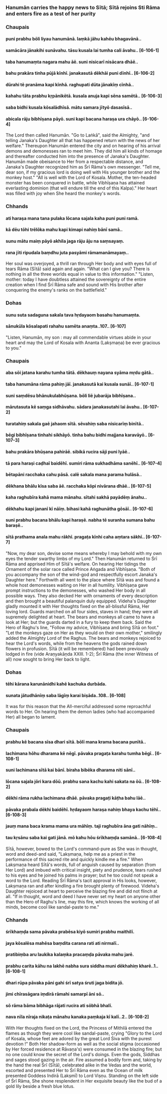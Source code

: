 ### Hanumān carries the happy news to Sītā; Sītā rejoins Sti Rāma and enters fire as a test of her purity

### Chaupais

#### puni prabhu bōli liyau hanumānā. laṃkā jāhu kahēu bhagavānā..
#### samācāra jānakihi sunāvahu. tāsu kusala lai tumha cali āvahu.. [6-106-1]
#### taba hanumaṃta nagara mahu āē. suni nisicarī nisācara dhāē..
#### bahu prakāra tinha pūjā kīnhī. janakasutā dēkhāi puni dīnhī.. [6-106-2]
#### dūrahi tē pranāma kapi kīnhā. raghupati dūta jānakīṃ cīnhā..
#### kahahu tāta prabhu kṛpānikētā. kusala anuja kapi sēna samētā.. [6-106-3]
#### saba bidhi kusala kōsalādhīsā. mātu samara jītyō dasasīsā..
#### abicala rāju bibhīṣana pāyō. suni kapi bacana haraṣa ura chāyō.. [6-106-4]

The Lord then called Hanumān. "Go to Laṅkā", said the Almighty, "and telling Janaka's Daughter all that has happened return with the news of her welfare." Thereupon Hanumān entered the city and on hearing of his arrival demons and demonesses ran to meet him. They did him all kinds of homage and thereafter conducted him into the presence of Janaka's Daughter. Hanumān made obeisance to Her from a respectable distance, and Janaka's Daughter recognized him as Śrī Rāma's own messenger. "Tell me, dear son, if my gracious lord is doing well with His younger brother and the monkey host." "All is well with the Lord of Kosala. Mother, the ten-headed monster has been conquered in battle, while Vibhīṣaṇa has attained everlasting dominion (that will endure till the end of this Kalpa)." Her heart was filled with joy when She heard the monkey's words.

### Chhands

#### ati haraṣa mana tana pulaka lōcana sajala kaha puni puni ramā.
#### kā dēu tōhi trēlōka mahu kapi kimapi nahiṃ bānī samā..
#### sunu mātu maiṃ pāyō akhila jaga rāju āju na saṃsayaṃ.
#### rana jīti ripudala baṃdhu juta pasyāmi rāmamanāmayaṃ..

Her soul was overjoyed, a thrill ran through Her body and with eyes full of tears Rāma (Sītā) said again and again. "What can I give you? There is nothing in all the three worlds equal in value to this information." "Listen, mother: today I have doubtless attained the sovereignty of the entire creation when I find Śrī Rāma safe and sound with His brother after conquering the enemy's ranks on the battlefield."

### Dohas

#### sunu suta sadaguna sakala tava hṛdayaom basahu hanumaṃta.
#### sānukūla kōsalapati rahahu samēta anaṃta..107.. [6-107]

"Listen, Hanumān, my son : may all commendable virtues abide in your heart and may the Lord of Kosala with Ananta (Lakṣmaṇa) be ever gracious to you."

### Chaupais

#### aba sōi jatana karahu tumha tātā. dēkhauṃ nayana syāma mṛdu gātā..
#### taba hanumāna rāma pahiṃ jāī. janakasutā kai kusala sunāī.. [6-107-1]
#### suni saṃdēsu bhānukulabhūṣana. bōli liē jubarāja bibhīṣana..
#### mārutasuta kē saṃga sidhāvahu. sādara janakasutahi lai āvahu.. [6-107-2]
#### turatahiṃ sakala gaē jahaom sītā. sēvahiṃ saba nisicarīṃ binītā..
#### bēgi bibhīṣana tinhahi sikhāyō. tinha bahu bidhi majjana karavāyō.. [6-107-3]
#### bahu prakāra bhūṣana pahirāē. sibikā rucira sāji puni lyāē..
#### tā para haraṣi caḍhaī baidēhī. sumiri rāma sukhadhāma sanēhī.. [6-107-4]
#### bētapāni racchaka cahu pāsā. calē sakala mana parama hulāsā..
#### dēkhana bhālu kīsa saba āē. racchaka kōpi nivārana dhāē.. [6-107-5]
#### kaha raghubīra kahā mama mānahu. sītahi sakhā payādēṃ ānahu..
#### dēkhahu kapi jananī kī nāīṃ. bihasi kahā raghunātha gōsāī.. [6-107-6]
#### suni prabhu bacana bhālu kapi haraṣē. nabha tē suranha sumana bahu baraṣē..
#### sītā prathama anala mahu rākhī. pragaṭa kīnhi caha aṃtara sākhī.. [6-107-7]

"Now, my dear son, devise some means whereby I may behold with my own eyes the tender swarthy limbs of my Lord." Then Hanumān returned to Śrī Rāma and apprised Him of Sītā's welfare. On hearing Her tidings the Ornament of the solar race called Prince Aṅgada and Vibhīṣaṇa. "Both of you accompany the son of the wind-god and respectfully escort Janaka's Daughter here." Forthwith all went to the place where Sītā was and found a whole host demonesses waiting on Her in all humility. Vibhīṣaṇa gave prompt instructions to the demonesses, who washed Her body in all possible ways. They also decked Her with ornaments of every description and then brought a beautiful palanquin duly equipped. Videha's Daughter gladly mounted it with Her thoughts fixed on the all-blissful Rāma, Her loving lord. Guards marched on all four sides, staves in hand; they were all supremely delighted at heart. The bears and monkeys all came to have a look at Her; but the guards darted in a fury to keep them back. Said the Hero of Raghu's line, "Follow my advice, Vibhīṣaṇa and bring Sītā on foot." "Let the monkeys gaze on Her as they would on their own mother," smilingly added the Almighty Lord of the Raghus. The bears and monkeys rejoiced to hear the Lord's words, while from the heavens the gods rained down flowers in profusion. Sītā (it will be remembered) had been previously lodged in fire (vide Araṇyakāṇda XXIII. 1-2); Śrī Rāma (the inner Witness of all) now sought to bring Her back to light.

### Dohas

#### tēhi kārana karunānidhi kahē kachuka durbāda.
#### sunata jātudhānīṃ saba lāgīṃ karai biṣāda..108.. [6-108]

It was for this reason that the All-merciful addressed some reproachful words to Her. On hearing them the demon ladies (who had accompanied Her) all began to lament.

### Chaupais

#### prabhu kē bacana sīsa dhari sītā. bōlī mana krama bacana punītā..
#### lachimana hōhu dharama kē nēgī. pāvaka pragaṭa karahu tumha bēgī.. [6-108-1]
#### suni lachimana sītā kai bānī. biraha bibēka dharama niti sānī..
#### lōcana sajala jōri kara dōū. prabhu sana kachu kahi sakata na ōū.. [6-108-2]
#### dēkhi rāma rukha lachimana dhāē. pāvaka pragaṭi kāṭha bahu lāē..
#### pāvaka prabala dēkhi baidēhī. hṛdayaom haraṣa nahiṃ bhaya kachu tēhī.. [6-108-3]
#### jauṃ mana baca krama mama ura māhīṃ. taji raghubīra āna gati nāhīṃ..
#### tau kṛsānu saba kai gati jānā. mō kahu hōu śrīkhaṃḍa samānā.. [6-108-4]

Sītā, however, bowed to the Lord's command-pure as She was in thought, word and deed-and said, "Lakṣmaṇa, help me as a priest in the performance of this sacred rite and quickly kindle me a fire." When Lakṣmaṇa heard Sītā's words, full of anguish caused by separation (from Her Lord) and imbued with critical insight, piety and prudence, tears rushed to his eyes and he joined his palms in prayer; but he too could not speak a word to the Lord. Reading Śrī Rāma's tacit approval in His looks, however, Lakṣmaṇa ran and after kindling a fire brought plenty of firewood. Videha's Daughter rejoiced at heart to perceive the blazing fire and did not flinch at all. "If in thought, word and deed I have never set my heart on anyone other than the Hero of Raghu's line, may this fire, which knows the working of all minds, become cool like sandal-paste to me."

### Chhands

#### śrīkhaṃḍa sama pāvaka prabēsa kiyō sumiri prabhu maithilī.
#### jaya kōsalēsa mahēsa baṃdita carana rati ati nirmalī..
#### pratibiṃba aru laukika kalaṃka pracaṃḍa pāvaka mahu jarē.
#### prabhu carita kāhu na lakhē nabha sura siddha muni dēkhahiṃ kharē..1.. [6-108-1]
#### dhari rūpa pāvaka pāni gahi śrī satya śruti jaga bidita jō.
#### jimi chīrasāgara iṃdirā rāmahi samarpī āni sō..
#### sō rāma bāma bibhāga rājati rucira ati sōbhā bhalī.
#### nava nīla nīraja nikaṭa mānahu kanaka paṃkaja kī kalī..2.. [6-108-2]

With Her thoughts fixed on the Lord, the Princess of Mithilā entered the flames as though they were cool like sandal-paste, crying "Glory to the Lord of Kosala, whose feet are adored by the great Lord Śiva with the purest devotion !" Both Her shadow-form as well as the social stigma (occasioned by Her forced residence at Rāvaṇa's) were consumed in the blazing fire; but no one could know the secret of the Lord's doings. Even the gods, Siddhas and sages stood gazing in the air. Fire assumed a bodily form and, taking by the hand the real Śrī (Sītā), celebrated alike in the Vedas and the world, escorted and presented Her to Śrī Rāma even as the Ocean of milk presented Goddess Indirā (Lakṣmī) to Lord Viṣṇu. Standing on the left side of Śrī Rāma, She shone resplendent in Her exquisite beauty like the bud of a gold lily beside a fresh blue lotus.